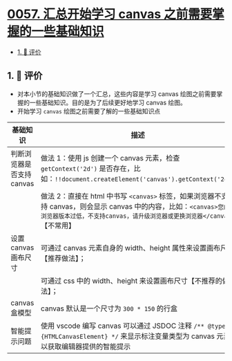 # [0057. 汇总开始学习 canvas 之前需要掌握的一些基础知识](https://github.com/Tdahuyou/TNotes.canvas/tree/main/notes/0057.%20%E6%B1%87%E6%80%BB%E5%BC%80%E5%A7%8B%E5%AD%A6%E4%B9%A0%20canvas%20%E4%B9%8B%E5%89%8D%E9%9C%80%E8%A6%81%E6%8E%8C%E6%8F%A1%E7%9A%84%E4%B8%80%E4%BA%9B%E5%9F%BA%E7%A1%80%E7%9F%A5%E8%AF%86)

<!-- region:toc -->

- [1. 🫧 评价](#1--评价)

<!-- endregion:toc -->

## 1. 🫧 评价

- 对本小节的基础知识做了一个汇总，这些内容是学习 canvas 绘图之前需要掌握的一些基础知识。目的是为了后续更好地学习 canvas 绘图。
- 开始学习 `canvas` 绘图之前需要了解的一些基础知识点

| 基础知识 | 描述 |
| --- | --- |
| 判断浏览器是否支持 canvas | 做法 1：使用 js 创建一个 canvas 元素，检查 `getContext('2d')` 是否存在，比如：`!!document.createElement('canvas').getContext('2d')` |
|  | 做法 2：直接在 html 中书写 `<canvas>` 标签，如果浏览器不支持 canvas，则会显示 canvas 中的内容，比如：`<canvas>您的浏览器版本过低，不支持canvas，请升级浏览器或更换浏览器</canvas>`【不常用】 |
| 设置 canvas 画布尺寸 | 可通过 canvas 元素自身的 width、height 属性来设置画布尺寸【推荐做法】； |
|  | 可通过 css 中的 width、height 来设置画布尺寸【不推荐的做法】； |
| canvas 盒模型 | canvas 默认是一个尺寸为 `300 * 150` 的行盒 |
| 智能提示问题 | 使用 vscode 编写 canvas 可以通过 JSDOC 注释 `/** @type {HTMLCanvasElement} */` 来显示标注变量类型为 canvas 元素以获取编辑器提供的智能提示 |
